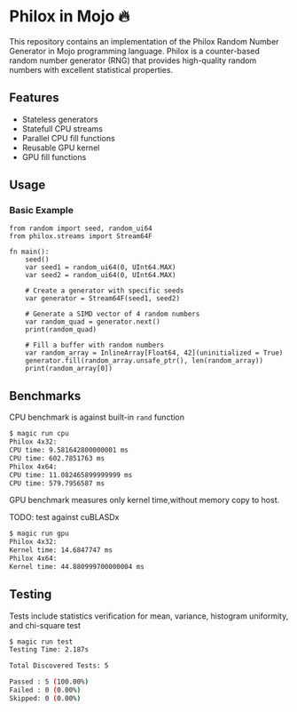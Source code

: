 # Philox in Mojo 🔥

This repository contains an implementation of the Philox Random Number Generator in Mojo programming language. Philox is a counter-based random number generator (RNG) that provides high-quality random numbers with excellent statistical properties.

## Features

- Stateless generators
- Statefull CPU streams
- Parallel CPU fill functions
- Reusable GPU kernel
- GPU fill functions

## Usage

### Basic Example

```mojo
from random import seed, random_ui64
from philox.streams import Stream64F

fn main():
    seed()
    var seed1 = random_ui64(0, UInt64.MAX)
    var seed2 = random_ui64(0, UInt64.MAX)

    # Create a generator with specific seeds
    var generator = Stream64F(seed1, seed2)
    
    # Generate a SIMD vector of 4 random numbers
    var random_quad = generator.next()
    print(random_quad)
    
    # Fill a buffer with random numbers
    var random_array = InlineArray[Float64, 42](uninitialized = True)
    generator.fill(random_array.unsafe_ptr(), len(random_array))
    print(random_array[0])
```

## Benchmarks

CPU benchmark is against built-in `rand` function

```bash
$ magic run cpu
Philox 4x32:
CPU time: 9.581642800000001 ms
CPU time: 602.7851763 ms
Philox 4x64:
CPU time: 11.082465899999999 ms
CPU time: 579.7956587 ms
```

GPU benchmark measures only kernel time,without memory copy to host.

TODO: test against cuBLASDx

```bash
$ magic run gpu
Philox 4x32:
Kernel time: 14.6847747 ms
Philox 4x64:
Kernel time: 44.880999700000004 ms
```

## Testing

Tests include statistics verification for mean, variance, histogram uniformity, and chi-square test

```bash
$ magic run test
Testing Time: 2.187s

Total Discovered Tests: 5

Passed : 5 (100.00%)
Failed : 0 (0.00%)
Skipped: 0 (0.00%)
```

